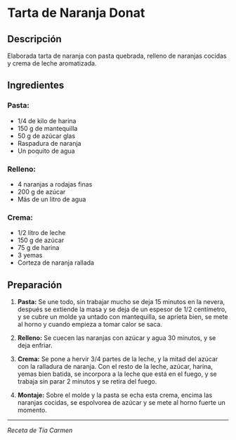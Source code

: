 # Tarta de Naranja Donat

## Descripción
Elaborada tarta de naranja con pasta quebrada, relleno de naranjas cocidas y crema de leche aromatizada.

## Ingredientes

### Pasta:
- 1/4 de kilo de harina
- 150 g de mantequilla
- 50 g de azúcar glas
- Raspadura de naranja
- Un poquito de agua

### Relleno:
- 4 naranjas a rodajas finas
- 200 g de azúcar
- Más de un litro de agua

### Crema:
- 1/2 litro de leche
- 150 g de azúcar
- 75 g de harina
- 3 yemas
- Corteza de naranja rallada

## Preparación

1. **Pasta:** Se une todo, sin trabajar mucho se deja 15 minutos en la nevera, después se extiende la masa y se deja de un espesor de 1/2 centímetro, y se cubre un molde ya untado con mantequilla, se aprieta bien, se mete al horno y cuando empieza a tomar calor se saca.

2. **Relleno:** Se cuecen las naranjas con azúcar y agua 30 minutos, y se deja enfriar.

3. **Crema:** Se pone a hervir 3/4 partes de la leche, y la mitad del azúcar con la ralladura de naranja. Con el resto de la leche, azúcar, harina, yemas bien batida, se incorpora a la leche que está en el fuego, y se trabaja sin parar 2 minutos y se retira del fuego.

4. **Montaje:** Sobre el molde y la pasta se echa esta crema, encima las naranjas cocidas, se espolvorea de azúcar y se mete al horno fuerte un momento.

---
*Receta de Tía Carmen*